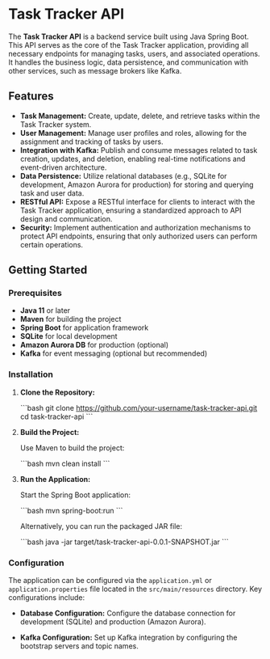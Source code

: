 
# Task Tracker API

The **Task Tracker API** is a backend service built using Java Spring Boot. This API serves as the core of the Task Tracker application, providing all necessary endpoints for managing tasks, users, and associated operations. It handles the business logic, data persistence, and communication with other services, such as message brokers like Kafka.

## Features

- **Task Management:** Create, update, delete, and retrieve tasks within the Task Tracker system.
- **User Management:** Manage user profiles and roles, allowing for the assignment and tracking of tasks by users.
- **Integration with Kafka:** Publish and consume messages related to task creation, updates, and deletion, enabling real-time notifications and event-driven architecture.
- **Data Persistence:** Utilize relational databases (e.g., SQLite for development, Amazon Aurora for production) for storing and querying task and user data.
- **RESTful API:** Expose a RESTful interface for clients to interact with the Task Tracker application, ensuring a standardized approach to API design and communication.
- **Security:** Implement authentication and authorization mechanisms to protect API endpoints, ensuring that only authorized users can perform certain operations.

## Getting Started

### Prerequisites

- **Java 11** or later
- **Maven** for building the project
- **Spring Boot** for application framework
- **SQLite** for local development
- **Amazon Aurora DB** for production (optional)
- **Kafka** for event messaging (optional but recommended)

### Installation

1. **Clone the Repository:**

   \`\`\`bash
   git clone https://github.com/your-username/task-tracker-api.git
   cd task-tracker-api
   \`\`\`

2. **Build the Project:**

   Use Maven to build the project:

   \`\`\`bash
   mvn clean install
   \`\`\`

3. **Run the Application:**

   Start the Spring Boot application:

   \`\`\`bash
   mvn spring-boot:run
   \`\`\`

   Alternatively, you can run the packaged JAR file:

   \`\`\`bash
   java -jar target/task-tracker-api-0.0.1-SNAPSHOT.jar
   \`\`\`

### Configuration 

The application can be configured via the `application.yml` or `application.properties` file located in the `src/main/resources` directory. Key configurations include:

- **Database Configuration:**
  Configure the database connection for development (SQLite) and production (Amazon Aurora).

- **Kafka Configuration:**
  Set up Kafka integration by configuring the bootstrap servers and topic names.

